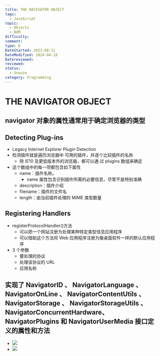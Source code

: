 ```yaml
---
title: THE NAVIGATOR OBJECT
tags:
  - JavaScript
topic:
  - Objects
  - BOM
difficulty: 
comment: 
type: D
DateStarted: 2023-08-11
DateModified: 2024-04-18
Datereviewed: 
reviewed: 
status:
  - Snooze
category: Programming
---
```


# THE NAVIGATOR OBJECT

## navigator 对象的属性通常用于确定浏览器的类型

## Detecting Plug-ins

- Legacy Internet Explorer Plugin Detection
- 检测插件就是遍历浏览器中 可用的插件，并逐个比较插件的名称
  - 除 IE10 及更低版本外的浏览器，都可以通 过 plugins 数组来确定
- 这个数组中的每一项都包含如下属性
  - name：插件名称。
    - name 属性包含识别插件所需的必要信息，尽管不是特别准确
  - description：插件介绍
  - filename：插件的文件名
  - length：由当前插件处理的 MIME 类型数量

## Registering Handlers

- registerProtocolHandler()方法
  - 可以把一个网站注册为处理某种特定类型信息应用程序
  - 可以借助这个方法将 Web 应用程序注册为像桌面软件一样的默认应用程序
- 3 个参数
  - 要处理的协议
  - 处理该协议的 URL
  - 应用名称

## 实现了 NavigatorID 、 NavigatorLanguage 、 NavigatorOnLine 、 NavigatorContentUtils 、 NavigatorStorage 、 NavigatorStorageUtils 、 NavigatorConcurrentHardware、NavigatorPlugins 和 NavigatorUserMedia 接口定义的属性和方法

- ![](https://cdn.jsdelivr.net/gh/jenniferwonder/bimg/programming/1691737442874.png)
- ![](https://cdn.jsdelivr.net/gh/jenniferwonder/bimg/programming/1691737457348.png)

